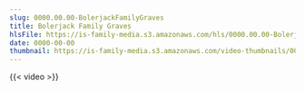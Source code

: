 ```yaml
---
slug: 0000.00.00-BolerjackFamilyGraves
title: Bolerjack Family Graves
hlsFile: https://is-family-media.s3.amazonaws.com/hls/0000.00.00-BolerjackFamilyGraves/0000.00.00-BolerjackFamilyGraves.m3u8
date: 0000-00-00
thumbnail: https://is-family-media.s3.amazonaws.com/video-thumbnails/0000.00.00-BolerjackFamilyGraves.png
---
```

{{< video >}}
